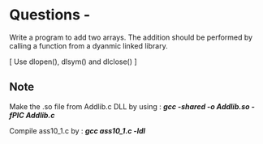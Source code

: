 # Questions -

Write a program to add two arrays. The addition should be
performed by calling a function from a dyanmic linked library.

[ Use dlopen(), dlsym() and dlclose() ]

## Note

Make the .so file from Addlib.c DLL by using : ___gcc -shared -o Addlib.so -fPIC Addlib.c___

Compile ass10_1.c by : ___gcc ass10_1.c -ldl___

